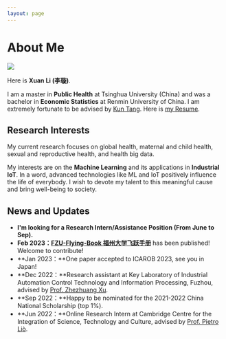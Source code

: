 ```yaml
---
layout: page
---
```


# About Me

<img src="https://i.postimg.cc/g0Fvn6PK/pic2.jpg" class="floatpic" wdith="500">

Here is **Xuan Li (李璇)**.

I am a master in **Public Health** at Tsinghua University (China) and was a bachelor in **Economic Statistics** at Renmin University of China. I am extremely fortunate to be advised by [Kun Tang](https://vsph.tsinghua.edu.cn/en/info/1010/1047.htm). Here is [my Resume](https://caihanlin.com/file/Resume-HanlinCAI.pdf).

## Research Interests

My current research focuses on global health, maternal and child health, sexual and reproductive health, and health big data. 

My interests are on the **Machine Learning** and its applications in **Industrial IoT**. In a word, advanced technologies like ML and IoT positively influence the life of everybody.  I wish to devote my talent to this meaningful cause and bring well-being to society.

## News and Updates

- **I'm looking for a Research Intern/Assistance Position (From June to Sep).**
- **Feb 2023：**[**FZU-Flying-Book 福州大学飞跃手册**](https://fzu-fly.online/) has been published! Welcome to contribute!
- **Jan 2023：**One paper accepted to ICAROB 2023, see you in Japan!
- **Dec 2022：**Research assistant at Key Laboratory of Industrial Automation Control Technology and Information Processing, Fuzhou, advised by [Prof. Zhezhuang Xu](https://dqxy.fzu.edu.cn/en/info/1009/1072.htm).
- **Sep 2022：**Happy to be nominated for the 2021-2022 China National Scholarship (top 1%).
- **Jun 2022：**Online Research Intern at Cambridge Centre for the Integration of Science, Technology and Culture, advised by [Prof. Pietro Liò](https://www.cl.cam.ac.uk/~pl219/ ).

